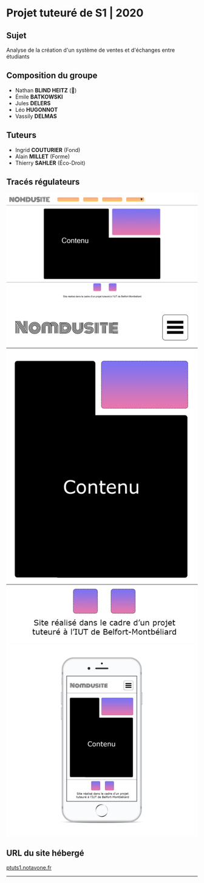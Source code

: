 # Projet tuteuré de S1 | 2020

## Sujet

Analyse de la création d'un système de ventes et d'échanges entre étudiants

## Composition du groupe

*  Nathan **BLIND HEITZ** (👑)
*  Émile **BATKOWSKI**
*  Jules **DELERS**
*  Léo **HUGONNOT**
*  Vassily **DELMAS**

## Tuteurs

*  Ingrid **COUTURIER** (Fond)
*  Alain **MILLET** (Forme)
*  Thierry **SAHLER** (Éco-Droit)

## Tracés régulateurs

![](/assets/img/zoning_laptop.png)
![](/assets/img/zoning_phone.png)
![](/assets/img/zoning_phone_preview.png)

## URL du site hébergé
[ptuts1.notavone.fr](https://ptuts1.notavone.fr/)

---
